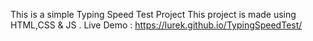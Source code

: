 This is a simple Typing Speed Test Project 
This project is made using HTML,CSS & JS .
Live Demo : https://lurek.github.io/TypingSpeedTest/
